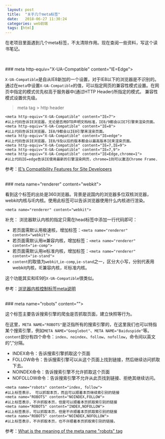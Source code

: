 ```yaml
---
 layout: post
 title:  "关于几个meta标签"
 date:   2018-06-27 11:30:24
 categories: web前端
 tags: [html]
---
```


在老项目里面遇到几个meta标签，不太清除作用。现在查阅一些资料，写这个读书笔记。

<!-- more -->

<br>
<br>
### meta http-equiv="X-UA-Compatible" content="IE=Edge">

`X-UA-Compatible`是自从IE8新加的一个设置，对于IE8以下的浏览器是不识别的。 通过在`meta`中设置`X-UA-Compatible`的值，可以指定网页的兼容性模式设置。在网页中指定的模式优先权高于服务器中(通过HTTP Header)所指定的模式。 兼容性模式设置优先级。
> meta tag > http header

```
<meta http-equiv="X-UA-Compatible" content="IE=7">  
#以上代码告诉IE浏览器，无论是否用DTD声明文档标准，IE8/9都会以IE7引擎来渲染页面。  
<meta http-equiv="X-UA-Compatible" content="IE=8">  
#以上代码告诉IE浏览器，IE8/9都会以IE8引擎来渲染页面。  
<meta http-equiv="X-UA-Compatible" content="IE=edge">  
#以上代码告诉IE浏览器，IE8/9及以后的版本都会以最高版本IE来渲染页面。  
<meta http-equiv="X-UA-Compatible" content="IE=7,IE=9">  
<meta http-equiv="X-UA-Compatible" content="IE=7,9">  
<meta http-equiv="X-UA-Compatible" content="IE=Edge,chrome=1">
#以上代码IE=edge告诉IE使用最新的引擎渲染网页，chrome=1则可以激活Chrome Frame.
```

参考：[IE’s Compatibility Features for Site Developers](https://blogs.msdn.microsoft.com/ie/2010/06/16/ies-compatibility-features-for-site-developers/)

<br>
### meta name="renderer" content="webkit">

看到这个标签的出处是360浏览器。背景是说国内的浏览器多位双核浏览器，webkit内核与IE内核。使用此标签可以告诉浏览器使用什么内核进行渲染。

```
<meta name="renderer" content="webkit">
```

补充：
浏览器默认内核的指定只需在head标签中添加一行代码即可： 
- 若页面需默认用极速核，增加标签：`<meta name="renderer" content="webkit">`
- 若页面需默认用ie兼容内核，增加标签：`<meta name="renderer" content="ie-comp">`
- 若页面需默认用ie标准内核，增加标签：`<meta name="renderer" content="ie-stand">`
- `content`的取值为`webkit`,`ie-comp`,`ie-stand`之一，区分大小写，分别代表用webkit内核，IE兼容内核，IE标准内核。

这个功能其实和IE9的`X-UA-Compatible`很类似。

参考：[浏览器内核控制标签meta说明](http://se.360.cn/v6/help/meta.html)

<br>
### meta name="robots" content="">

这个标签主要告诉搜索引擎的爬虫是否抓取页面，建立快照等行为。

在这里，`META NAME="ROBOTS"`是泛指所有的搜索引擎的，在这里我们也可以特指某个搜索引擎，例如`META NAME="Googlebot"`、`META NAME="Baiduspide"`等。`content`部分有四个命令：`index`、`noindex`、`follow`、`nofollow`，命令间以英文的“,”分隔。

- INDEX命令：告诉搜索引擎抓取这个页面
- FOLLOW命令：告诉搜索引擎可以从这个页面上找到链接，然后继续访问抓取下去。 
- NOINDEX命令：告诉搜索引擎不允许抓取这个页面 
- NOFOLLOW命令：告诉搜索引擎不允许从此页找到链接、拒绝其继续访问。

```
<meta name="robots" content="index, follow">
#以上标签表示， 可以抓取本页，而且可以顺着本页继续索引别的链接
<meta name="ROBOTS" content="NOINDEX,FOLLOW">
#以上标签表示，不许抓取本页，但是可以顺着本页抓取索引别的链接
<meta name="ROBOTS" content="INDEX,NOFOLLOW">
#以上标签表示，可以抓取本页，但是不许顺着本页抓取索引别的链接
<meta name="ROBOTS" content="NOINDEX,NOFOLLOW">
#以上标签表示，不许抓取本页，也不许顺着本页抓取索引别的链接。
```

参考：[What is the meaning of the meta name "robots" tag](https://www.metatags.org/meta_name_robots)
